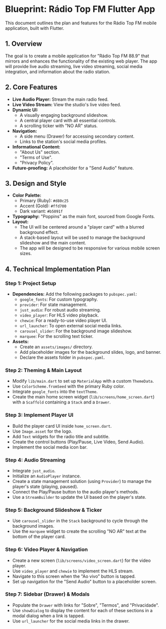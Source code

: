 
# Blueprint: Rádio Top FM Flutter App

This document outlines the plan and features for the Rádio Top FM mobile application, built with Flutter.

## 1. Overview

The goal is to create a mobile application for "Rádio Top FM 88.9" that mirrors and enhances the functionality of the existing web player. The app will provide live audio streaming, live video streaming, social media integration, and information about the radio station.

## 2. Core Features

*   **Live Audio Player:** Stream the main radio feed.
*   **Live Video Stream:** View the studio's live video feed.
*   **Dynamic UI:**
    *   A visually engaging background slideshow.
    *   A central player card with all essential controls.
    *   A scrolling ticker with "NO AR" status.
*   **Navigation:**
    *   A side menu (Drawer) for accessing secondary content.
    *   Links to the station's social media profiles.
*   **Informational Content:**
    *   "About Us" section.
    *   "Terms of Use".
    *   "Privacy Policy".
*   **Future-proofing:** A placeholder for a "Send Audio" feature.

## 3. Design and Style

*   **Color Palette:**
    *   Primary (Ruby): `#d80c25`
    *   Accent (Gold): `#ffd700`
    *   Dark variant: `#b5091f`
*   **Typography:** "Poppins" as the main font, sourced from Google Fonts.
*   **Layout:**
    *   The UI will be centered around a "player card" with a blurred background effect.
    *   A stack-based layout will be used to manage the background slideshow and the main content.
    *   The app will be designed to be responsive for various mobile screen sizes.

## 4. Technical Implementation Plan

### Step 1: Project Setup
*   **Dependencies:** Add the following packages to `pubspec.yaml`:
    *   `google_fonts`: For custom typography.
    *   `provider`: For state management.
    *   `just_audio`: For robust audio streaming.
    *   `video_player`: For HLS video playback.
    *   `chewie`: For a ready-to-use video player UI.
    *   `url_launcher`: To open external social media links.
    *   `carousel_slider`: For the background image slideshow.
    *   `marquee`: For the scrolling text ticker.
*   **Assets:**
    *   Create an `assets/images/` directory.
    *   Add placeholder images for the background slides, logo, and banner.
    *   Declare the assets folder in `pubspec.yaml`.

### Step 2: Theming & Main Layout
*   Modify `lib/main.dart` to set up `MaterialApp` with a custom `ThemeData`.
*   Use `ColorScheme.fromSeed` with the primary Ruby color.
*   Integrate `google_fonts` into the `textTheme`.
*   Create the main home screen widget (`lib/screens/home_screen.dart`) with a `Scaffold` containing a `Stack` and a `Drawer`.

### Step 3: Implement Player UI
*   Build the player card UI inside `home_screen.dart`.
*   Use `Image.asset` for the logo.
*   Add `Text` widgets for the radio title and subtitle.
*   Create the control buttons (Play/Pause, Live Video, Send Audio).
*   Implement the social media icon bar.

### Step 4: Audio Streaming
*   Integrate `just_audio`.
*   Initialize an `AudioPlayer` instance.
*   Create a state management solution (using `Provider`) to manage the player's state (playing, paused).
*   Connect the Play/Pause button to the audio player's methods.
*   Use a `StreamBuilder` to update the UI based on the player's state.

### Step 5: Background Slideshow & Ticker
*   Use `carousel_slider` in the `Stack` background to cycle through the background images.
*   Use the `marquee` widget to create the scrolling "NO AR" text at the bottom of the player card.

### Step 6: Video Player & Navigation
*   Create a new screen (`lib/screens/video_screen.dart`) for the video player.
*   Use `video_player` and `chewie` to implement the HLS stream.
*   Navigate to this screen when the "Ao vivo" button is tapped.
*   Set up navigation for the "Send Audio" button to a placeholder screen.

### Step 7: Sidebar (Drawer) & Modals
*   Populate the `Drawer` with links for "Sobre", "Termos", and "Privacidade".
*   Use `showDialog` to display the content for each of these sections in a modal dialog when a link is tapped.
*   Use `url_launcher` for the social media links in the drawer.


